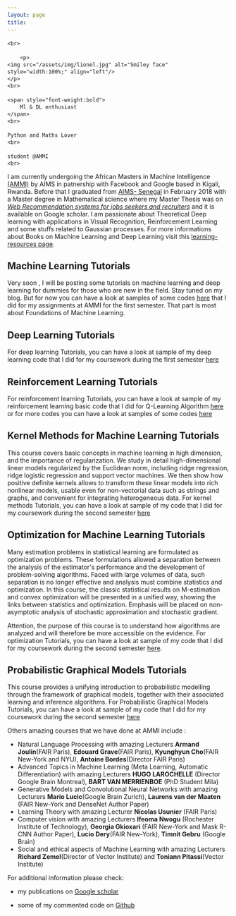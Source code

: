 ```yaml
---
layout: page
title: 
---
```


<td style="width=20%;vertical-align: top;">


	<br>
	
        <p>
	<img src="/assets/img/lionel.jpg" alt="Smiley face" style="width:100%;" align="left"/> 
	</p>
	<br>

	<span style="font-weight:bold">
		Ml & DL enthusiast
	</span>
	<br>

	Python and Maths Lover 
	<br>

	student @AMMI
	<br>
</td>


I am currently undergoing the African Masters in Machine Intelligence [(AMMI)](http://aims-ammi.com/) by AIMS in patnership with Facebook and Google based in Kigali, Rwanda.
Before that I graduated from [AIMS- Senegal](https://www.aims-senegal.org/) in February 2018 with a Master degree in Mathematical science where my Master Thesis was on [*Web Recommendation systems for jobs seekers and recruiters*](https://scholar.google.com/citations?user=4vk9lasAAAAJ&hl=en) and it is available on Google scholar.
I am passionate about Theoretical Deep learning with applications in Visual Recognition, Reinforcement Learning and some stuffs related to Gaussian processes.
For more informations about Books on Machine Learning and Deep Learning visit this [learning-resources page](menu/open.md).


## Machine Learning Tutorials
Very soon , I will be posting some tutorials on machine learning and deep learning for dummies for those who are new in the field. Stay tuned  on my blog. But for now you can have a look at samples of some codes [here](https://github.com/tondji/tondji.github.io/tree/master/Machine-Learning-Codes) that I did for my assignments at AMMI for the first semester. That part is most about Foundations of Machine Learning.

## Deep Learning Tutorials
For deep learning Tutorials, you can have a look at sample of my deep learning code that I did for my coursework during the first semester [here](https://github.com/tondji/tondji.github.io/tree/master/Deep-Learning-Codes)

## Reinforcement Learning Tutorials
For reinforcement learning Tutorials, you can have a look at sample of my reinforcement learning basic code that I did for Q-Learning Algorithm [here](Reinforcement-Learning/Reinforcement+Learning+-Intro-to-Q-Learning.html) or for more codes you can have a look at samples of some codes [here](https://github.com/tondji/tondji.github.io/tree/master/Reinforcement-Learning)

## Kernel Methods for Machine Learning Tutorials
This course covers basic concepts in machine learning in high dimension, and the importance of regularization. We study in detail high-dimensional linear models regularized by the Euclidean norm, including ridge regression, ridge logistic regression and support vector machines. We then show how positive definite kernels allows to transform these linear models into rich nonlinear models, usable even for non-vectorial data such as strings and graphs, and convenient for integrating heterogeneous data.
For kernel methods Tutorials, you can have a look at sample of my code that I did for my coursework during the second semester [here](https://github.com/tondji/tondji.github.io/tree/master/Kernel-Method-for-ML-Codes)

## Optimization for Machine Learning Tutorials
Many estimation problems in statistical learning are formulated as optimization problems. These formulations allowed a separation between the analysis of the estimator's performance and the development of problem-solving algorithms. Faced with large volumes of data, such separation is no longer effective and analysis must combine statistics and optimization. In this course, the classic statistical results on M-estimation and convex optimization will be presented in a unified way, showing the links between statistics and optimization. Emphasis will be placed on non-asymptotic analysis of stochastic approximation and stochastic gradient.

Attention, the purpose of this course is to understand how algorithms are analyzed and will therefore be more accessible on the evidence.
For optimization Tutorials, you can have a look at sample of my code that I did for my coursework during the second semester [here](https://github.com/tondji/tondji.github.io/tree/master/Optimization-for-Machine-Learning-Codes).

## Probabilistic Graphical Models Tutorials
 This course provides a unifying introduction to probabilistic modelling through the framework of graphical models, together with their associated learning and inference algorithms. 
For  Probabilistic Graphical Models Tutorials, you can have a look at sample of my code that I did for my coursework during the second semester [here](https://github.com/tondji/tondji.github.io/tree/master/Probabilistic-Graphical-Models-Codes)


Others amazing courses that we have done at AMMI include :

* Natural Language Processing with amazing Lecturers **Armand Joulin**(FAIR Paris), **Edouard Grave**(FAIR Paris), **Kyunghyun Cho**(FAIR New-York and NYU), **Antoine Bordes**(Director FAIR Paris) 
* Advanced Topics in Machine Learning (Meta Learning, Automatic Differentiation) with amazing Lecturers **HUGO LAROCHELLE** (Director Google Brain Montreal), **BART VAN MERRIENBOE** (PhD Student Mila)
* Generative Models and Convolutional Neural Networks with amazing Lecturers **Mario Lucic**(Google Brain Zurich), **Laurens van der Maaten** (FAIR New-York and DenseNet Author Paper)
* Learning Theory with amazing Lecturer **Nicolas Usunier** (FAIR Paris)
* Computer vision with amazing Lecturers **Ifeoma Nwogu** (Rochester Institute of Technology), **Georgia Gkioxari** (FAIR New-York and Mask R-CNN Author Paper), **Lucio Dery**(FAIR New-York), **Timnit Gebru** (Google Brain)
* Social and ethical aspects of Machine Learning with amazing Lecturers **Richard Zemel**(Director of Vector Institute) and **Toniann Pitassi**(Vector Institute)

For additional information please check:

* my publications on <a href = "https://scholar.google.com/citations?user=4vk9lasAAAAJ&hl=en">Google scholar</a>
			
* some of my commented code on <a href = "https://github.com/tondji/tondji.github.io/">Github</a>




